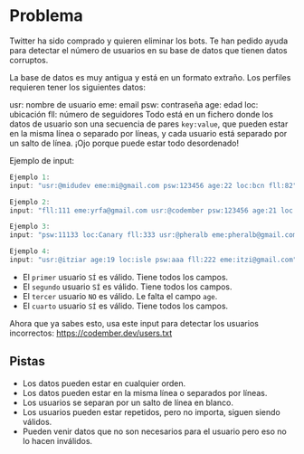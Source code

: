 # Problema

Twitter ha sido comprado y quieren eliminar los bots. Te han pedido ayuda para detectar el número de usuarios en su base de datos que tienen datos corruptos.

La base de datos es muy antigua y está en un formato extraño. Los perfiles requieren tener los siguientes datos:

usr: nombre de usuario
eme: email
psw: contraseña
age: edad
loc: ubicación
fll: número de seguidores
Todo está en un fichero donde los datos de usuario son una secuencia de pares `key:value`, que pueden estar en la misma línea o separado por líneas, y cada usuario está separado por un salto de línea. ¡Ojo porque puede estar todo desordenado!

Ejemplo de input:

```js
Ejemplo 1:
input: "usr:@midudev eme:mi@gmail.com psw:123456 age:22 loc:bcn fll:82";

Ejemplo 2:
input: "fll:111 eme:yrfa@gmail.com usr:@codember psw:123456 age:21 loc:World";

Ejemplo 3:
input: "psw:11133 loc:Canary fll:333 usr:@pheralb eme:pheralb@gmail.com";

Ejemplo 4:
input: "usr:@itziar age:19 loc:isle psw:aaa fll:222 eme:itzi@gmail.com";
```

- El `primer` usuario `SÍ` es válido. Tiene todos los campos.
- El `segundo` usuario `SÍ` es válido. Tiene todos los campos.
- El `tercer` usuario `NO` es válido. Le falta el campo `age`.
- El `cuarto` usuario `SÍ` es válido. Tiene todos los campos.

Ahora que ya sabes esto, usa este input para detectar los usuarios incorrectos: https://codember.dev/users.txt

## Pistas

- Los datos pueden estar en cualquier orden.
- Los datos pueden estar en la misma línea o separados por líneas.
- Los usuarios se separan por un salto de línea en blanco.
- Los usuarios pueden estar repetidos, pero no importa, siguen siendo válidos.
- Pueden venir datos que no son necesarios para el usuario pero eso no lo hacen inválidos.
